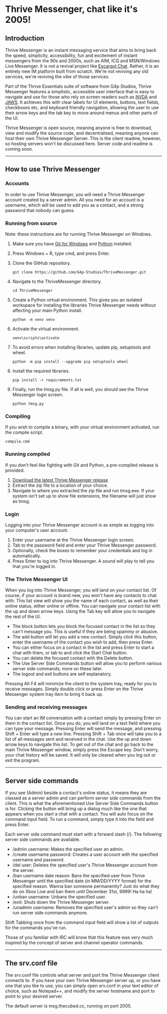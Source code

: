 # Thrive Messenger, chat like it's 2005!

## Introduction

Thrive Messenger is an instant messaging service that aims to bring back the speed, simplicity, accessibility, fun and excitement of instant messengers from the 90s and 2000s, such as AIM, ICQ and MSN/Windows Live Messenger. It is not a revival project like [Escargot Chat](https://escargot.chat). Rather, it is an entirely new IM platform built from scratch. We're not reviving any old services, we're reviving the vibe of those services.

Part of the Thrive Essentials suite of software from G4p Studios, Thrive Messenger features a simplistic, accessible user interface that is easy to navigate and use for those who rely on screen readers such as [NVDA](https://nvaccess.org) and [JAWS](https://www.freedomscientific.com/products/software/jaws/). It achieves this with clear labels for UI elements, buttons, text fields, checkboxes etc, and keyboard friendly navigation, allowing the user to use their arrow keys and the tab key to move around menus and other parts of the UI.

Thrive Messenger is open source, meaning anyone is free to download, view and modify the source code, and decentralised, meaning anyone can host their own Thrive Messenger Server. This is the client readme, however, so hosting servers won't be discussed here. Server code and readme is coming soon.

* * *

## How to use Thrive Messenger

### Accounts

In order to use Thrive Messenger, you will need a Thrive Messenger account created by a server admin. All you need for an account is a username, which will be used to add you as a contact, and a strong password that nobody can guess.

### Running from source

Note: these instructions are for running Thrive Messenger on Windows.

1. Make sure you have [Git for Windows](https://gitforwindows.org) and [Python](https://www.python.org/downloads/windows/) installed.
2. Press Windows + R, type cmd, and press Enter.
3. Clone the GitHub repository.

    ```
    git clone https://github.com/G4p-Studios/ThriveMessenger.git
    ```

4. Navigate to the ThriveMessenger directory.

    ```
    cd ThriveMessenger
    ```

5. Create a Python virtual environment. This gives you an isolated workspace for installing the libraries Thrive Messenger needs without affecting your main Python install.

    ```
    python -m venv venv
    ```

6. Activate the virtual environment.

    ```
    venv\scripts\activate
    ```

7. To avoid errors when installing libraries, update pip, setuptools and wheel.

    ```
    python -m pip install --upgrade pip setuptools wheel
    ```

8. Install the required libraries.

    ```
    pip install -r requirements.txt
    ```

9. Finally, run the tmsg.py file. If all is well, you should see the Thrive Messenger login screen.

    ```
    python tmsg.py
    ```

### Compiling

If you wish to compile a binary, with your virtual environment activated, run the compile script.

```
compile.cmd
```

### Running compiled

If you don't feel like fighting with Git and Python, a pre-compiled release is provided.

1. [Download the latest Thrive Messenger release](https://github.com/G4p-Studios/ThriveMessenger/releases/latest/download/thrive_messenger.zip)
2. Extract the zip file to a location of your choice.
3. Navigate to where you extracted the zip file and run tmsg.exe. If your system isn't set up to show file extensions, the filename will just show as tmsg.


### Login

Logging into your Thrive Messenger account is as simple as logging into your computer's user account.

1.  Enter your username at the Thrive Messenger login screen.
2.  Tab to the password field and enter your Thrive Messenger password.
3.  Optionally, check the boxes to remember your credentials and log in automatically.
4.  Press Enter to log into Thrive Messenger. A sound will play to tell you that you're logged in.

### The Thrive Messenger UI

When you log into Thrive Messenger, you will land on your contact list. Of course, if your account is brand new, you won't have any contacts to chat with. This list view will show you the name of each contact, as well as their online status, either online or offline. You can navigate your contact list with the up and down arrow keys. Using the Tab key will allow you to navigate the rest of the UI.

*   The block button lets you block the focused contact in the list so they can't message you. This is useful if they are being spammy or abusive.
*   The add button will let you add a new contact. Simply click this button, enter the username of the contact you wish to add, then press Enter.
*   You can either focus on a contact in the list and press Enter to start a chat with them, or tab to and click the Start Chat button.
*   You can delete the focused contact with the Delete button.
*   The Use Server Side Commands button will allow you to perform various server side commands; more on these later.
*   The logout and exit buttons are self explanatory.

Pressing Alt F4 will minimize the client to the system tray, ready for you to receive messages. Simply double click or press Enter on the Thrive Messenger system tray item to bring it back up.

### Sending and receiving messages

You can start an IM conversation with a contact simply by pressing Enter on them in the contact list. Once you do, you will land on a text field where you can type your message. Pressing Enter will send the message, and pressing Shift + Enter will type a new line. Pressing Shift + Tab once will take you to a list of all messages sent and received in the chat. Use the up and down arrow keys to navigate this list. To get out of the chat and go back to the main Thrive Messenger window, simply press the Escape key. Don't worry, your chat history will be saved. It will only be cleared when you log out or exit the program.

* * *

## Server side commands

If you see (Admin) beside a contact's online status, it means they are classed as a server admin and can perform server side commands from the client. This is what the aforementioned Use Server Side Commands button is for. Clicking the button will bring up a dialog much like the one that appears when you start a chat with a contact. You will auto focus on the command input field. To run a command, simply type it into the field and press Enter.

Each server side command must start with a forward slash (/). The following server side commands are available.

*   /admin username: Makes the specified user an admin.
*   /create username password: Creates a user account with the specified username and password.
*   /del user: Deletes the specified user's Thrive Messenger account from the server.
*   /ban username date reason: Bans the specified user from Thrive Messenger until the specified date (in MM/DD/YYYY format) for the specified reason. Wanna ban someone permanently? Just do what they do on Xbox Live and ban them until December 31st, 9999! Ha ha ha!
*   /unban username: Unbans the specified user.
*   /exit: Shuts down the Thrive Messenger server.
*   /unadmin username: Removes the specified user's admin so they can't run server side commands anymore.

Shift Tabbing once from the command input field will show a list of outputs for the commands you've run.

Those of you familiar with IRC will know that this feature was very much inspired by the concept of server and channel operator commands.

* * *

## The srv.conf file

The srv.conf file controls what server and port the Thrive Messenger client connects to. If you have your own Thrive Messenger server up, or you have one that you like to use, you can simply open srv.conf in your text editor of choice, such as Notepad++, and modify the server hostname and port to point to your desired server.

The default server is msg.thecubed.cc, running on port 2005.